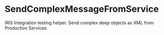 # SendComplexMessageFromService
IRIS Integration testing helper. Send complex deep objects as XML from Production Services
